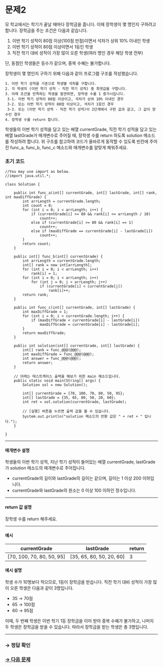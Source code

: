 # 문제2

모 학교에서는 학기가 끝날 때마다 장학금을 줍니다. 이때 장학생이 몇 명인지 구하려고 합니다. 장학금을 주는 조건은 다음과 같습니다.

1. 이번 학기 성적이 80점 이상(100점 만점)이면서 석차가 상위 10% 이내인 학생
2. 이번 학기 성적이 80점 이상이면서 1등인 학생
3. 직전 학기 대비 성적이 가장 많이 오른 학생(여러 명인 경우 해당 학생 전부)

단, 동점인 학생들은 등수가 같으며, 중복 수혜는 불가합니다.

장학생이 몇 명인지 구하기 위해 다음과 같이 프로그램 구조를 작성했습니다.

~~~
1. 이번 학기 성적을 기준으로 학생별 석차를 구합니다.
2. 각 학생의 (이번 학기 성적 - 직전 학기 성적) 중 최댓값을 구합니다.
3. 아래 조건을 만족하는 학생을 발견하면, 장학생 수를 1 증가시킵니다.
 3-1. 이번 학기 성적이 80점 이상이고, 석차가 상위 10% 이내인 경우
 3-2. 또는 이번 학기 성적이 80점 이상이고, 석차가 1등인 경우
 3-3. 또는 (이번 학기 성적 - 직전 학기 성적)이 2단계에서 구한 값과 같고, 그 값이 양수인 경우
4. 장학생 수를 return 합니다.
~~~

학생들의 이번 학기 성적을 담고 있는 배열 currentGrade, 직전 학기 성적을 담고 있는 배열 lastGrade가 매개변수로 주어질 때, 장학생 수를 return 하도록 solution 메소드를 작성하려 합니다. 위 구조를 참고하여 코드가 올바르게 동작할 수 있도록 빈칸에 주어진 func_a, func_b, func_c 메소드와 매개변수를 알맞게 채워주세요.

### 초기 코드

```
//You may use import as below.
//import java.util.*;

class Solution {

    public int func_a(int[] currentGrade, int[] lastGrade, int[] rank, int maxDiffGrade) {
        int arrLength = currentGrade.length;
        int count = 0;
        for (int i = 0; i < arrLength; i++) {
            if (currentGrade[i] >= 80 && rank[i] <= arrLength / 10)
                count++;
            else if (currentGrade[i] >= 80 && rank[i] == 1)
                count++;
            else if (maxDiffGrade == currentGrade[i] - lastGrade[i])
                count++;
        }
        return count;
    }
    
    public int[] func_b(int[] currentGrade) {
        int arrLength = currentGrade.length;
        int[] rank = new int[arrLength];
        for (int i = 0; i < arrLength; i++)
            rank[i] = 1;
        for (int i = 0; i < arrLength; i++) 
            for (int j = 0; j < arrLength; j++) 
                if (currentGrade[i] < currentGrade[j]) 
                    rank[i]++;
        return rank;
    }
    
    public int func_c(int[] currentGrade, int[] lastGrade) {
        int maxDiffGrade = 1;
        for (int i = 0; i < currentGrade.length; i++) {
            if (maxDiffGrade < currentGrade[i] - lastGrade[i])
                maxDiffGrade = currentGrade[i] - lastGrade[i];
        }
        return maxDiffGrade;
    }
    
    public int solution(int[] currentGrade, int[] lastGrade) {
        int[] rank = func_@@@(@@@);
        int maxDiffGrade = func_@@@(@@@);
        int answer = func_@@@(@@@);
        return answer;
    }
    
    // 아래는 테스트케이스 출력을 해보기 위한 main 메소드입니다.
    public static void main(String[] args) {
    	Solution sol = new Solution();
    
    	int[] currentGrade = {70, 100, 70, 80, 50, 95};
    	int[] lastGrade = {35, 65, 80, 50, 20, 60};
    	int ret = sol.solution(currentGrade, lastGrade);
    
        // [실행] 버튼을 누르면 출력 값을 볼 수 있습니다.
        System.out.println("solution 메소드의 반환 값은 " + ret + " 입니다.");
    }

}
```

---

#### 매개변수 설명

학생들의 이번 학기 성적, 지난 학기 성적이 들어있는 배열 currentGrade, lastGrade가 solution 메소드의 매개변수로 주어집니다.
* currentGrade의 길이와 lastGrade의 길이는 같으며, 길이는 1 이상 200 이하입니다.
* currentGrade와 lastGrade의 원소는 0 이상 100 이하인 정수입니다.

---

#### return 값 설명

장학생 수를 return 해주세요.

---

#### 예시

| currentGrade | lastGrade | return |
|------------|------------|--------|
| [70, 100, 70, 80, 50, 95] | [35, 65, 80, 50, 20, 60] | 3 |

#### 예시 설명

학생 수가 10명보다 적으므로, 1등이 장학금을 받습니다. 
직전 학기 대비 성적이 가장 많이 오른 학생은 다음과 같이 3명입니다.

* 35 → 70점
* 65 → 100점
* 60 → 95점

이때, 두 번째 학생은 이번 학기 1등 장학금을 이미 받아 중복 수혜가 불가하고, 나머지 두 학생은 장학금을 받을 수 있습니다. 따라서 장학금을 받는 학생은 총 3명입니다.

---

### → 정답 확인

### [→ 다음 문제](../no_03/ "COS Pro 2급 Java 3차 3번 문제")
